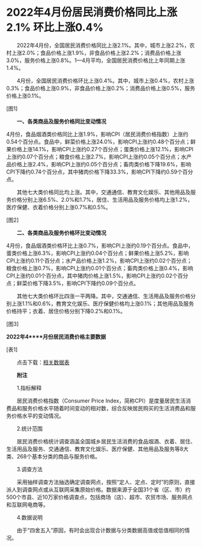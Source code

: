 # 2022年4月份居民消费价格同比上涨2.1% 环比上涨0.4%

　　2022年4月份，全国居民消费价格同比上涨2.1%。其中，城市上涨2.2%，农村上涨2.0%；食品价格上涨1.9%，非食品价格上涨2.2%；消费品价格上涨3.0%，服务价格上涨0.8%。1­­—4月平均，全国居民消费价格比上年同期上涨1.4%。

　　4月份，全国居民消费价格环比上涨0.4%。其中，城市上涨0.4%，农村上涨0.3%；食品价格上涨0.9%，非食品价格上涨0.2%；消费品价格上涨0.5%，服务价格上涨0.1%。

\[图1\]

　　**一、各类商品及服务价格同比变动情况**

4月份，食品烟酒类价格同比上涨1.9%，影响CPI（居民消费价格指数）上涨约0.54个百分点。食品中，鲜菜价格上涨24.0%，影响CPI上涨约0.48个百分点；鲜果价格上涨14.1%，影响CPI上涨约0.27个百分点；蛋类价格上涨12.1%，影响CPI上涨约0.07个百分点；粮食价格上涨2.7%，影响CPI上涨约0.05个百分点；水产品价格上涨2.4%，影响CPI上涨约0.05个百分点；畜肉类价格下降19.6%，影响CPI下降约0.74个百分点，其中猪肉价格下降33.3%，影响CPI下降约0.59个百分点。

　　其他七大类价格同比均上涨。其中，交通通信、教育文化娱乐、其他用品及服务价格分别上涨6.5%、2.0%和1.7%，居住、生活用品及服务价格均上涨1.2%，医疗保健、衣着价格分别上涨0.7%和0.5%。

\[图2\]

　　**二、各类商品及服务价格环比变动情况**

4月份，食品烟酒类价格环比上涨0.7%，影响CPI上涨约0.19个百分点。食品中，蛋类价格上涨6.3%，影响CPI上涨约0.04个百分点；鲜果价格上涨5.2%，影响CPI上涨约0.11个百分点；水产品价格上涨1.2%，影响CPI上涨约0.02个百分点；粮食价格上涨0.7%，影响CPI上涨约0.01个百分点；畜肉类价格上涨0.4%，影响CPI上涨约0.01个百分点，其中猪肉价格上涨1.5%，影响CPI上涨约0.02个百分点；鲜菜价格下降3.5%，影响CPI下降约0.09个百分点。　　　　　　　　　

　　其他七大类价格环比四涨一平两降。其中，交通通信、生活用品及服务价格分别上涨1.1%和0.6%，教育文化娱乐、医疗保健价格均上涨0.1%；其他用品及服务价格持平；衣着、居住价格分别下降0.2%和0.1%。

\[图3\]

**2022****年****4****月份居民消费价格主要数据**

\[表1\]

　　点击下载：[相关数据表](http://www.stats.gov.cn/sj/zxfb/202302/W020230203608445149480.xlsx)

　　**附注**

　　1.指标解释

　　居民消费价格指数（Consumer Price Index，简称CPI）是度量居民生活消费品和服务价格水平随着时间变动的相对数，综合反映居民购买的生活消费品和服务价格水平的变动情况。

　　2.统计范围

　　居民消费价格统计调查涵盖全国城乡居民生活消费的食品烟酒、衣着、居住、生活用品及服务、交通通信、教育文化娱乐、医疗保健、其他用品及服务等8大类、268个基本分类的商品与服务价格。

　　3.调查方法

　　采用抽样调查方法抽选确定调查网点，按照“定人、定点、定时”的原则，直接派人到调查网点或从互联网采集原始价格。数据来源于全国31个省（区、市）约500个市县、近10万家价格调查点，包括商场（店）、超市、农贸市场、服务网点和互联网电商等。

　　4.数据说明

　　由于“四舍五入”原因，有时会出现合计数据与分类数据高值或低值相同的情况。